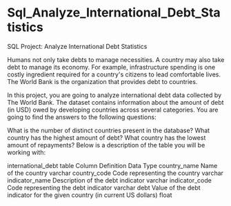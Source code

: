 # Sql_Analyze_International_Debt_Statistics
SQL Project: Analyze International Debt Statistics

Humans not only take debts to manage necessities. A country may also take debt to manage its economy. For example, infrastructure spending is one costly ingredient required for a country's citizens to lead comfortable lives. The World Bank is the organization that provides debt to countries.

In this project, you are going to analyze international debt data collected by The World Bank. The dataset contains information about the amount of debt (in USD) owed by developing countries across several categories. You are going to find the answers to the following questions:

What is the number of distinct countries present in the database?
What country has the highest amount of debt?
What country has the lowest amount of repayments?
Below is a description of the table you will be working with:

international_debt table
Column	Definition	Data Type
country_name	Name of the country	varchar
country_code	Code representing the country	varchar
indicator_name	Description of the debt indicator	varchar
indicator_code	Code representing the debt indicator	varchar
debt	Value of the debt indicator for the given country (in current US dollars)	float
